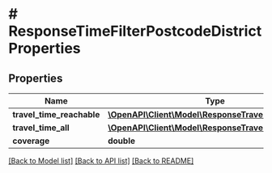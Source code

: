 # # ResponseTimeFilterPostcodeDistrictProperties

## Properties

Name | Type | Description | Notes
------------ | ------------- | ------------- | -------------
**travel_time_reachable** | [**\OpenAPI\Client\Model\ResponseTravelTimeStatistics**](ResponseTravelTimeStatistics.md) |  | [optional] 
**travel_time_all** | [**\OpenAPI\Client\Model\ResponseTravelTimeStatistics**](ResponseTravelTimeStatistics.md) |  | [optional] 
**coverage** | **double** |  | [optional] 

[[Back to Model list]](../../README.md#documentation-for-models) [[Back to API list]](../../README.md#documentation-for-api-endpoints) [[Back to README]](../../README.md)



